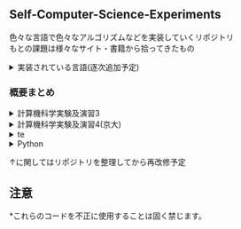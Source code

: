 ## Self-Computer-Science-Experiments
色々な言語で色々なアルゴリズムなどを実装していくリポジトリ  <br>
もとの課題は様々なサイト・書籍から拾ってきたもの <br>

<details>

<summary> 実装されている言語(逐次追加予定) </summary>

Ocaml <br>
Python  <br>
MATLAB


</details>


### 概要まとめ

<details> 

<summary> 計算機科学実験及演習3 </summary>

概要

</details>



<details> 

<summary> 計算機科学実験及演習4(京大)  </summary>

3回生ゼミ(前期)での実装課題  <br>
音響信号処理について扱う

[markdownリンク](https://github.com/Taka0007/Computer-Science-Experiments/blob/main/Kyoto-u/Computer%20Science%20Experiments%20and%20Exercises%204/note.md)  <br>
[リポジトリリンク](https://github.com/Taka0007/Computer-Science-Experiments/tree/main/Kyoto-u/Computer%20Science%20Experiments%20and%20Exercises%204)


</details>



<details> 

<summary> te  </summary>

test


</details>



<details> 

<summary> Python  </summary>

test


</details>



↑に関してはリポジトリを整理してから再改修予定



## 注意
*これらのコードを不正に使用することは固く禁じます。

